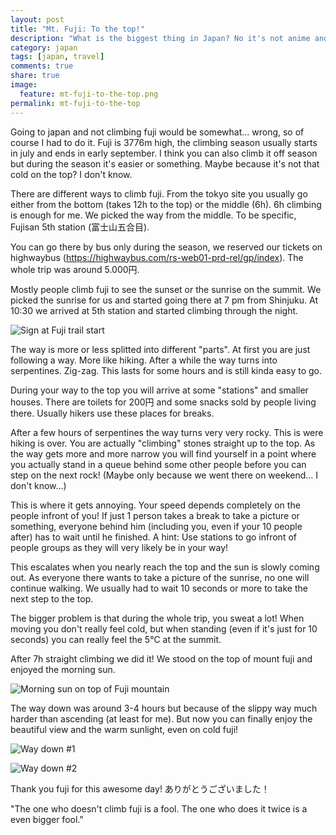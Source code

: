 ```yaml
---
layout: post
title: "Mt. Fuji: To the top!"
description: "What is the biggest thing in Japan? No it's not anime and no it's not manga either. It's fujisan (富士山), a mountain you might have already heard from."
category: japan
tags: [japan, travel]
comments: true
share: true
image:
  feature: mt-fuji-to-the-top.png
permalink: mt-fuji-to-the-top
---
```


Going to japan and not climbing fuji would be somewhat... wrong, so of course I had to do it. Fuji is 3776m high, the climbing season usually starts in july and ends in early september. I think you can also climb it off season but during the season it's easier or something. Maybe because it's not that cold on the top? I don't know.

There are different ways to climb fuji. From the tokyo site you usually go either from the bottom (takes 12h to the top) or the middle (6h). 6h climbing is enough for me. We picked the way from the middle. To be specific, Fujisan 5th station (富士山五合目).

You can go there by bus only during the season, we reserved our tickets on highwaybus (https://highwaybus.com/rs-web01-prd-rel/gp/index). The whole trip was around 5.000円.

Mostly people climb fuji to see the sunset or the sunrise on the summit. We picked the sunrise for us and started going there at 7 pm from Shinjuku. At 10:30 we arrived at 5th station and started climbing through the night.

![Sign at Fuji trail start](http://i.imgur.com/kCGDF.jpg?1)

The way is more or less splitted into different "parts". At first you are just following a way. More like hiking. After a while the way turns into serpentines. Zig-zag. This lasts for some hours and is still kinda easy to go.

During your way to the top you will arrive at some "stations" and smaller houses. There are toilets for 200円 and some snacks sold by people living there. Usually hikers use these places for breaks.

After a few hours of serpentines the way turns very very rocky. This is were hiking is over. You are actually "climbing" stones straight up to the top. As the way gets more and more narrow you will find yourself in a point where you actually stand in a queue behind some other people before you can step on the next rock! (Maybe only because we went there on weekend... I don't know...)

This is where it gets annoying. Your speed depends completely on the people infront of you! If just 1 person takes a break to take a picture or something, everyone behind him (including you, even if your 10 people after) has to wait until he finished. A hint: Use stations to go infront of people groups as they will very likely be in your way!

This escalates when you nearly reach the top and the sun is slowly coming out. As everyone there wants to take a picture of the sunrise, no one will continue walking. We usually had to wait 10 seconds or more to take the next step to the top.

The bigger problem is that during the whole trip, you sweat a lot! When moving you don't really feel cold, but when standing (even if it's just for 10 seconds) you can really feel the 5°C at the summit.

After 7h straight climbing we did it! We stood on the top of mount fuji and enjoyed the morning sun.

![Morning sun on top of Fuji mountain](http://i.imgur.com/vfPeX.jpg?1)

The way down was around 3-4 hours but because of the slippy way much harder than ascending (at least for me). But now you can finally enjoy the beautiful view and the warm sunlight, even on cold fuji!

![Way down #1](http://i.imgur.com/vIzjv.jpg?1)

![Way down #2](http://i.imgur.com/mdZRU.jpg?1)

Thank you fuji for this awesome day! ありがとうございました！

"The one who doesn't climb fuji is a fool. The one who does it twice is a even bigger fool."
